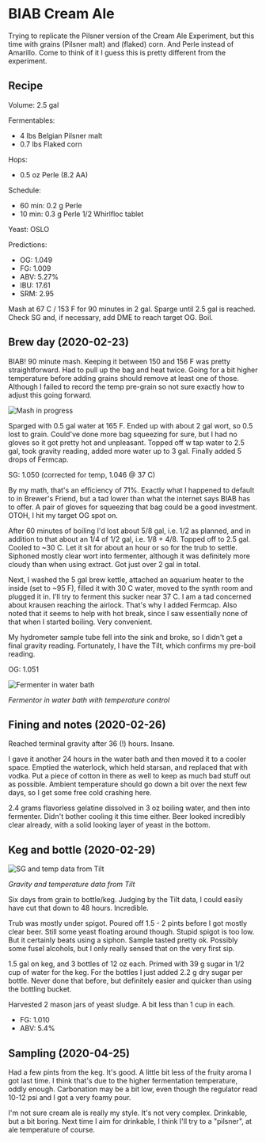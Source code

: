 # BIAB Cream Ale

Trying to replicate the Pilsner version of the Cream Ale Experiment,
but this time with grains (Pilsner malt) and (flaked) corn. And Perle
instead of Amarillo. Come to think of it I guess this is pretty
different from the experiment.

## Recipe

Volume: 2.5 gal

Fermentables:
 - 4 lbs Belgian Pilsner malt
 - 0.7 lbs Flaked corn

Hops:
 - 0.5 oz Perle (8.2 AA)

Schedule:
 - 60 min: 0.2 g Perle
 - 10 min: 0.3 g Perle
           1/2 Whirlfloc tablet

Yeast: OSLO

Predictions:
 - OG: 1.049
 - FG: 1.009
 - ABV: 5.27%
 - IBU: 17.61
 - SRM: 2.95

Mash at 67 C / 153 F for 90 minutes in 2 gal. Sparge until 2.5 gal is
reached. Check SG and, if necessary, add DME to reach target OG. Boil.

## Brew day (2020-02-23)

BIAB! 90 minute mash. Keeping it between 150 and 156 F was pretty
straightforward. Had to pull up the bag and heat twice. Going for a
bit higher temperature before adding grains should remove at least one
of those. Although I failed to record the temp pre-grain so not sure
exactly how to adjust this going forward.

![Mash in progress](mash_2020-02-23.jpg)

Sparged with 0.5 gal water at 165 F. Ended up with about 2 gal wort,
so 0.5 lost to grain. Could've done more bag squeezing for sure, but I
had no gloves so it got pretty hot and unpleasant. Topped off w tap
water to 2.5 gal, took gravity reading, added more water up to 3
gal. Finally added 5 drops of Fermcap.

SG: 1.050 (corrected for temp, 1.046 @ 37 C)

By my math, that's an efficiency of 71%. Exactly what I happened to
default to in Brewer's Friend, but a tad lower than what the internet
says BIAB has to offer. A pair of gloves for squeezing that bag could
be a good investment. OTOH, I hit my target OG spot on.

After 60 minutes of boiling I'd lost about 5/8 gal, i.e. 1/2 as
planned, and in addition to that about an 1/4 of 1/2 gal, i.e. 1/8 +
4/8. Topped off to 2.5 gal. Cooled to ~30 C. Let it sit for about an
hour or so for the trub to settle. Siphoned mostly clear wort into
fermenter, although it was definitely more cloudy than when using
extract. Got just over 2 gal in total.

Next, I washed the 5 gal brew kettle, attached an aquarium heater to
the inside (set to ~95 F), filled it with 30 C water, moved to the
synth room and plugged it in. I'll try to ferment this sucker near 37
C. I am a tad concerned about krausen reaching the airlock. That's why
I added Fermcap. Also noted that it seems to help with hot break,
since I saw essentially none of that when I started boiling. Very
convenient.

My hydrometer sample tube fell into the sink and broke, so I didn't
get a final gravity reading. Fortunately, I have the Tilt, which
confirms my pre-boil reading.

OG: 1.051

![Fermenter in water bath](fermenter_2020-02-23.jpg)

*Fermentor in water bath with temperature control*

## Fining and notes (2020-02-26)

Reached terminal gravity after 36 (!) hours. Insane.

I gave it another 24 hours in the water bath and then moved it to a
cooler space. Emptied the waterlock, which held starsan, and replaced
that with vodka. Put a piece of cotton in there as well to keep as
much bad stuff out as possible. Ambient temperature should go down a
bit over the next few days, so I get some free cold crashing here.

2.4 grams flavorless gelatine dissolved in 3 oz boiling water, and
then into fermenter. Didn't bother cooling it this time either. Beer
looked incredibly clear already, with a solid looking layer of yeast
in the bottom.

## Keg and bottle (2020-02-29)

![SG and temp data from Tilt](tilt_2020-02-23.png)

*Gravity and temperature data from Tilt*

Six days from grain to bottle/keg. Judging by the Tilt data, I could
easily have cut that down to 48 hours. Incredible.

Trub was mostly under spigot. Poured off 1.5 - 2 pints before I got
mostly clear beer. Still some yeast floating around though. Stupid
spigot is too low. But it certainly beats using a siphon. Sample
tasted pretty ok. Possibly some fusel alcohols, but I only really
sensed that on the very first sip.

1.5 gal on keg, and 3 bottles of 12 oz each. Primed with 39 g sugar in
1/2 cup of water for the keg. For the bottles I just added 2.2 g dry
sugar per bottle. Never done that before, but definitely easier and
quicker than using the bottling bucket.

Harvested 2 mason jars of yeast sludge. A bit less than 1 cup in each.

- FG: 1.010
- ABV: 5.4%

## Sampling (2020-04-25)

Had a few pints from the keg. It's good. A little bit less of the
fruity aroma I got last time. I think that's due to the higher
fermentation temperature, oddly enough. Carbonation may be a bit low,
even though the regulator read 10-12 psi and I got a very foamy pour.

I'm not sure cream ale is really my style. It's not very
complex. Drinkable, but a bit boring. Next time I aim for drinkable, I
think I'll try to a "pilsner", at ale temperature of course.